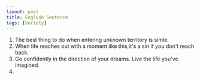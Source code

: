 ```yaml
---
layout: post
title: English Sentence
tags: [Variety]
---
```


1. The best thing to do when entering unknown territory is simle.
2. When life reaches out with a moment like this,it's a sin if you don't reach back.
3. Go confidently in the direction of your dreams. Live the life you've imagined.
4. 
